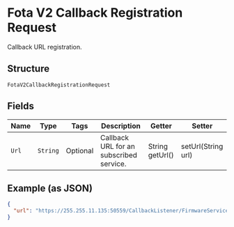 
# Fota V2 Callback Registration Request

Callback URL registration.

## Structure

`FotaV2CallbackRegistrationRequest`

## Fields

| Name | Type | Tags | Description | Getter | Setter |
|  --- | --- | --- | --- | --- | --- |
| `Url` | `String` | Optional | Callback URL for an subscribed service. | String getUrl() | setUrl(String url) |

## Example (as JSON)

```json
{
  "url": "https://255.255.11.135:50559/CallbackListener/FirmwareServiceMessages.asmx"
}
```

